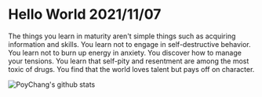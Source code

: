 # Hello World 2021/11/07

The things you learn in maturity aren't simple things such as acquiring information and skills. You learn not to engage in self-destructive behavior. You learn not to burn up energy in anxiety. You discover how to manage your tensions. You learn that self-pity and resentment are among the most toxic of drugs. You find that the world loves talent but pays off on character.

![PoyChang's github stats](https://github-readme-stats.vercel.app/api?username=poychang&show_icons=true&theme=dracula)
